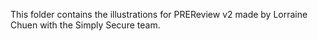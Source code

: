 This folder contains the illustrations for PREReview v2 made by Lorraine Chuen with the Simply Secure team.
